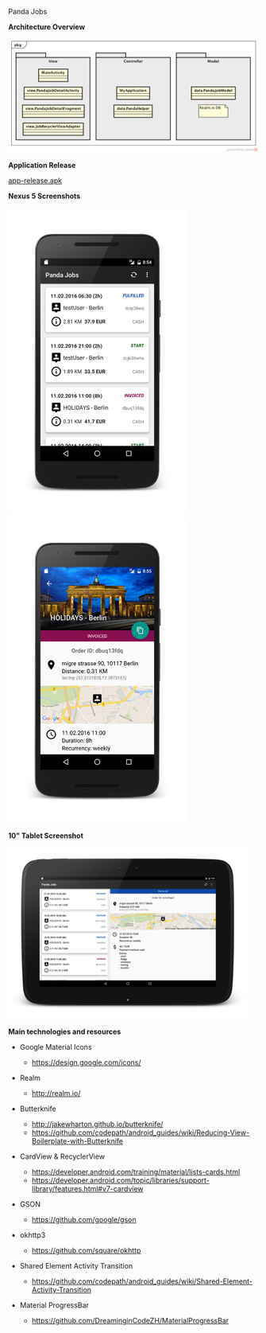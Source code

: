 Panda Jobs

__Architecture Overview__

<img src="app/pandajobs_overview.jpg" width="720">

__Application Release__

[app-release.apk](app/app-release.apk)

__Nexus 5 Screenshots__

<img src="release/Screenshot_20160614-085449_framed.png" width="360">
<img src="release/Screenshot_20160614-085526_framed.png" width="360">

__10" Tablet Screenshot__

<img src="release/Screenshot_20160614-093636_framed.png" width="480">

__Main technologies and resources__

* Google Material Icons
  * https://design.google.com/icons/
* Realm
  * http://realm.io/
* Butterknife
  * http://jakewharton.github.io/butterknife/
  * https://github.com/codepath/android_guides/wiki/Reducing-View-Boilerplate-with-Butterknife
* CardView & RecyclerView
  * https://developer.android.com/training/material/lists-cards.html
  * https://developer.android.com/topic/libraries/support-library/features.html#v7-cardview
* GSON
  * https://github.com/google/gson
* okhttp3
  * https://github.com/square/okhttp

* Shared Element Activity Transition
  * https://github.com/codepath/android_guides/wiki/Shared-Element-Activity-Transition
* Material ProgressBar
  * https://github.com/DreaminginCodeZH/MaterialProgressBar
